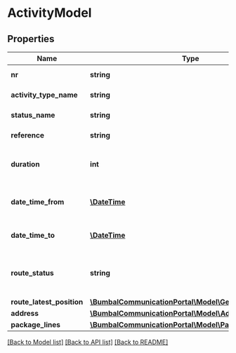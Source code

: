 # ActivityModel

## Properties
Name | Type | Description | Notes
------------ | ------------- | ------------- | -------------
**nr** | **string** | Number of this Activity | [optional] 
**activity_type_name** | **string** | Type of this Activity | [optional] 
**status_name** | **string** | Status of this Activity | [optional] 
**reference** | **string** | Reference number | [optional] 
**duration** | **int** | Max duration of the activity in minutes | [optional] 
**date_time_from** | [**\DateTime**](\DateTime.md) | Planned start time of this activity | [optional] 
**date_time_to** | [**\DateTime**](\DateTime.md) | Planned stop time of this activity | [optional] 
**route_status** | **string** | Status of the Route this Activity is planned on | [optional] 
**route_latest_position** | [**\BumbalCommunicationPortal\Model\GeoPositionModel**](GeoPositionModel.md) |  | [optional] 
**address** | [**\BumbalCommunicationPortal\Model\AddressModel**](AddressModel.md) |  | [optional] 
**package_lines** | [**\BumbalCommunicationPortal\Model\PackageLineModel[]**](PackageLineModel.md) |  | [optional] 

[[Back to Model list]](../README.md#documentation-for-models) [[Back to API list]](../README.md#documentation-for-api-endpoints) [[Back to README]](../README.md)


